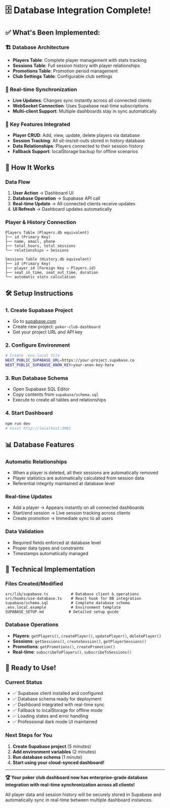 # 🗄️ Database Integration Complete!

## ✅ **What's Been Implemented:**

### 🏗️ **Database Architecture**
- **Players Table**: Complete player management with stats tracking
- **Sessions Table**: Full session history with player relationships
- **Promotions Table**: Promotion period management
- **Club Settings Table**: Configurable club settings

### 🔄 **Real-time Synchronization**
- **Live Updates**: Changes sync instantly across all connected clients
- **WebSocket Connection**: Uses Supabase real-time subscriptions
- **Multi-client Support**: Multiple dashboards stay in sync automatically

### 🎯 **Key Features Integrated**
- **Player CRUD**: Add, view, update, delete players via database
- **Session Tracking**: All sit-ins/sit-outs stored in history database
- **Data Relationships**: Players connected to their session history
- **Fallback Support**: localStorage backup for offline scenarios

## 🚀 **How It Works**

### **Data Flow**
1. **User Action** → Dashboard UI
2. **Database Operation** → Supabase API call
3. **Real-time Update** → All connected clients receive updates
4. **UI Refresh** → Dashboard updates automatically

### **Player & History Connection**
```
Players Table (Players.db equivalent)
├── id (Primary Key)
├── name, email, phone
├── total_hours, total_sessions
└── relationships → Sessions

Sessions Table (History.db equivalent)  
├── id (Primary Key)
├── player_id (Foreign Key → Players.id)
├── seat_in_time, seat_out_time, duration
└── automatic stats calculation
```

## 🛠️ **Setup Instructions**

### **1. Create Supabase Project**
- Go to [supabase.com](https://supabase.com)
- Create new project: `poker-club-dashboard`
- Get your project URL and API key

### **2. Configure Environment**
```bash
# Create .env.local file
NEXT_PUBLIC_SUPABASE_URL=https://your-project.supabase.co
NEXT_PUBLIC_SUPABASE_ANON_KEY=your-anon-key-here
```

### **3. Run Database Schema**
- Open Supabase SQL Editor
- Copy contents from `supabase/schema.sql`
- Execute to create all tables and relationships

### **4. Start Dashboard**
```bash
npm run dev
# Visit http://localhost:3001
```

## 📊 **Database Features**

### **Automatic Relationships**
- When a player is deleted, all their sessions are automatically removed
- Player statistics are automatically calculated from session data
- Referential integrity maintained at database level

### **Real-time Updates**
- Add a player → Appears instantly on all connected dashboards
- Start/end session → Live session tracking across clients
- Create promotion → Immediate sync to all users

### **Data Validation**
- Required fields enforced at database level
- Proper data types and constraints
- Timestamps automatically managed

## 🔧 **Technical Implementation**

### **Files Created/Modified**
```
src/lib/supabase.ts          # Database client & operations
src/hooks/use-database.ts    # React hook for DB integration  
supabase/schema.sql          # Complete database schema
.env.local.example           # Environment template
SUPABASE_SETUP.md           # Detailed setup guide
```

### **Database Operations**
- **Players**: `getPlayers()`, `createPlayer()`, `updatePlayer()`, `deletePlayer()`
- **Sessions**: `getSessions()`, `createSession()`, `getPlayerSessions()`
- **Promotions**: `getPromotions()`, `createPromotion()`
- **Real-time**: `subscribeToPlayers()`, `subscribeToSessions()`

## 🎉 **Ready to Use!**

### **Current Status**
- ✅ Supabase client installed and configured
- ✅ Database schema ready for deployment  
- ✅ Dashboard integrated with real-time sync
- ✅ Fallback to localStorage for offline mode
- ✅ Loading states and error handling
- ✅ Professional dark mode UI maintained

### **Next Steps for You**
1. **Create Supabase project** (5 minutes)
2. **Add environment variables** (2 minutes)  
3. **Run database schema** (1 minute)
4. **Start using your cloud-synced dashboard!**

---

**🏆 Your poker club dashboard now has enterprise-grade database integration with real-time synchronization across all clients!**

All player data and session history will be securely stored in Supabase and automatically sync in real-time between multiple dashboard instances.